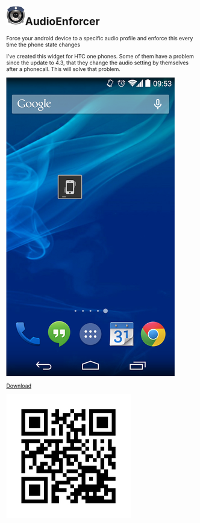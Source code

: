 ![icon](https://github.com/bertyhell/AudioEnforcer/raw/master/ontwerp/icon_50.png)AudioEnforcer
=============

Force your android device to a specific audio profile and enforce this every time the phone state changes

I've created this widget for HTC one phones. Some of them have a problem since the update to 4.3, that they change the audio setting by themselves after a phonecall. This will solve that problem.

![alt tag](https://github.com/bertyhell/AudioEnforcer/raw/master/screenshot.png)

[Download](https://github.com/bertyhell/AudioEnforcer/raw/master/AudioEnforcer.apk)

![qr code](https://github.com/bertyhell/AudioEnforcer/raw/master/qr.jpg)
